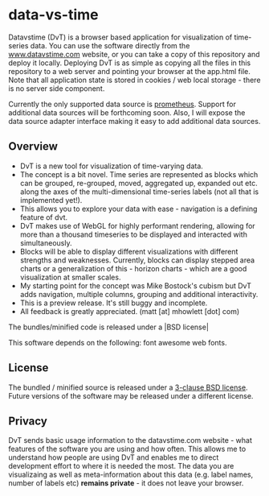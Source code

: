 # data-vs-time

Datavstime (DvT) is a browser based application for visualization of
time-series data. You can use the software directly from the 
<a href="http://www.datavstime.com">www.datavstime.com</a> website, or you 
can take a copy of this repository and deploy it locally. Deploying DvT
is as simple as copying all the files in this repository to a web server 
and pointing your browser at the app.html file. Note that all application
state is stored in cookies / web local storage - there is no server side
component.

Currently the only supported data source is <a href="http://prometheus.io">prometheus</a>. Support for additional data sources will be forthcoming soon. Also, I will expose the data source adapter interface making it easy to add additional data sources.

## Overview

* DvT is a new tool for visualization of time-varying data.
* The concept is a bit novel. Time series are represented as blocks which can be grouped, re-grouped, moved, aggregated up, expanded out etc. along the axes of the multi-dimensional time-series labels (not all that is implemented yet!).
* This allows you to explore your data with ease - navigation is a defining feature of dvt.
* DvT makes use of WebGL for highly performant rendering, allowing for more than a thousand timeseries to be displayed and interacted with simultaneously.
* Blocks will be able to display different visualizations with different strengths and weaknesses. Currently, blocks can display stepped area charts or a generalization of this - horizon charts - which are a good visualization at smaller scales.
* My starting point for the concept was Mike Bostock's cubism but DvT adds navigation, multiple columns, grouping and additional interactivity.
* This is a preview release. It's still buggy and incomplete.
* All feedback is greatly appreciated. (matt [at] mhowlett [dot] com)

The bundles/minified code is released under a |BSD license|

This software depends on the following:
  font awesome
  web fonts.

## License

The bundled / minified source is released under a 
[3-clause BSD license](LICENSE.txt). Future versions of the software 
may be released under a different license.

## Privacy

DvT sends basic usage information to the datavstime.com website - what 
features of the software you are using and how often. This allows me to
understand how people are using DvT and enables me to direct development
effort to where it is needed the most. The data you are visualizaing as
well as meta-information about this data (e.g. label names, number of
labels etc) **remains private** - it does not leave your browser.
